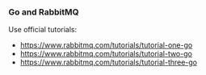 ### Go and RabbitMQ

Use official tutorials:
* https://www.rabbitmq.com/tutorials/tutorial-one-go
* https://www.rabbitmq.com/tutorials/tutorial-two-go
* https://www.rabbitmq.com/tutorials/tutorial-three-go